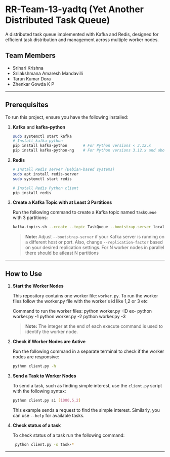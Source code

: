 # RR-Team-13-yadtq (Yet Another Distributed Task Queue)

A distributed task queue implemented with Kafka and Redis, designed for efficient task distribution and management across multiple worker nodes.

## Team Members

- Srihari Krishna
- Srilakshmana Amaresh Mandavilli
- Tarun Kumar Dora
- Zhenkar Gowda K P

---

## Prerequisites

To run this project, ensure you have the following installed:

1. **Kafka** and **kafka-python**
    ```bash
    sudo systemctl start kafka
    # Install kafka-python
    pip install kafka-python       # For Python versions < 3.12.x
    pip install kafka-python-ng    # For Python versions 3.12.x and above
    ```

2. **Redis**
    ```bash
    # Install Redis server (Debian-based systems)
    sudo apt install redis-server
    sudo systemctl start redis

    # Install Redis Python client
    pip install redis
    ```
3. **Create a Kafka Topic with at Least 3 Partitions**

    Run the following command to create a Kafka topic named `TaskQueue` with 3 partitions:

    ```bash
    kafka-topics.sh --create --topic TaskQueue --bootstrap-server localhost:9092 --partitions 3 --replication-factor 1
    ```

    > **Note:** Adjust `--bootstrap-server` if your Kafka server is running on a different host or port. Also, change `--replication-factor` based on your desired replication settings. For N worker nodes in parallel there should be atleast N partitions

---

## How to Use

1. **Start the Worker Nodes**

    This repository contains one worker file: `worker.py`. To run the worker files follow the worker.py file with the worker's id like 1,2 or 3 etc 

    Command to run the worker files:
    python worker.py -ID
    ex- python worker.py -1
        python worker.py -2
        python worker.py -3

    > **Note:** The integer at the end of each execute command is used to identify the worker node.

3. **Check if Worker Nodes are Active**

    Run the following command in a separate terminal to check if the worker nodes are responsive:
    ```bash
    python client.py -h
    ```

4. **Send a Task to Worker Nodes**

    To send a task, such as finding simple interest, use the `client.py` script with the following syntax:
    ```bash
    python client.py si [1000,5,2]
    ```

    This example sends a request to find the simple interest. Similarly, you can use `--help` for available tasks.

5. **Check status of a task**

   To check status of a task run the following command:
   ```bash
    python client.py -s task-*
    ```

---

